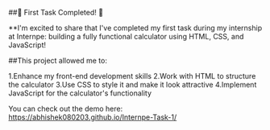 ##🚀 First Task Completed! 🚀

**I'm excited to share that I've completed my first task during my internship at Internpe: building a fully functional calculator using HTML, CSS, and JavaScript!

##This project allowed me to:

1.Enhance my front-end development skills
2.Work with HTML to structure the calculator
3.Use CSS to style it and make it look attractive
4.Implement JavaScript for the calculator's functionality

You can check out the demo here: https://abhishek080203.github.io/Internpe-Task-1/
